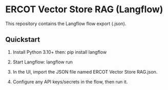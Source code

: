 ﻿# ERCOT Vector Store RAG (Langflow)

This repository contains the Langflow flow export (.json).

## Quickstart

1. Install Python 3.10+ then:
   pip install langflow

2. Start Langflow:
   langflow run

3. In the UI, import the JSON file named ERCOT Vector Store RAG.json.

4. Configure any API keys/secrets in the flow, then run it.
